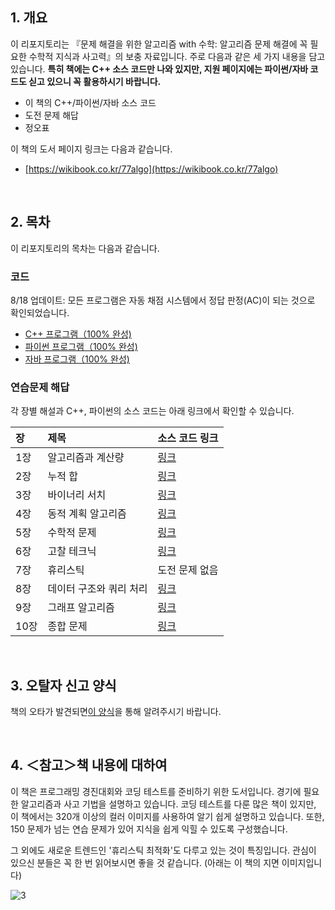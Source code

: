 

## 1. 개요
이 리포지토리는 『문제 해결을 위한 알고리즘 with 수학: 알고리즘 문제 해결에 꼭 필요한 수학적 지식과 사고력』의 보충 자료입니다. 주로 다음과 같은 세 가지 내용을 담고 있습니다. **특히 책에는 C++ 소스 코드만 나와 있지만, 지원 페이지에는 파이썬/자바 코드도 싣고 있으니 꼭 활용하시기 바랍니다.**

* 이 책의 C++/파이썬/자바 소스 코드
* 도전 문제 해답
* 정오표

이 책의 도서 페이지 링크는 다음과 같습니다.

* [https://wikibook.co.kr/77algo](https://wikibook.co.kr/77algo)

<br />

## 2. 목차
이 리포지토리의 목차는 다음과 같습니다.

### 코드
8/18 업데이트: 모든 프로그램은 자동 채점 시스템에서 정답 판정(AC)이 되는 것으로 확인되었습니다.

* [C++ 프로그램（100% 완성)](https://github.com/wikibook/77algo/tree/main/codes/cpp)
* [파이썬 프로그램（100% 완성)](https://github.com/wikibook/77algo/tree/main/codes/python)
* [자바 프로그램（100% 완성)](https://github.com/wikibook/77algo/tree/main/codes/java)

### 연습문제 해답
각 장별 해설과 C++, 파이썬의 소스 코드는 아래 링크에서 확인할 수 있습니다.

| 장 | 제목 | 소스 코드 링크 |
|:---|:---|:---|
| 1장 | 알고리즘과 계산량 | [링크](https://github.com/wikibook/77algo/tree/main/editorial/chap01) |
| 2장 | 누적 합 | [링크](https://github.com/wikibook/77algo/tree/main/editorial/chap02) |
| 3장 | 바이너리 서치 | [링크](https://github.com/wikibook/77algo/tree/main/editorial/chap03) |
| 4장 | 동적 계획 알고리즘 | [링크](https://github.com/wikibook/77algo/tree/main/editorial/chap04) |
| 5장 | 수학적 문제 | [링크](https://github.com/wikibook/77algo/tree/main/editorial/chap05) |
| 6장 | 고찰 테크닉 | [링크](https://github.com/wikibook/77algo/tree/main/editorial/chap06) |
| 7장 | 휴리스틱 | 도전 문제 없음 |
| 8장 | 데이터 구조와 쿼리 처리 | [링크](https://github.com/wikibook/77algo/tree/main/editorial/chap08) |
| 9장 | 그래프 알고리즘 | [링크](https://github.com/wikibook/77algo/tree/main/editorial/chap09) |
| 10장 | 종합 문제 | [링크](https://github.com/wikibook/77algo/tree/main/editorial/final) |

<br />

## 3. 오탈자 신고 양식
책의 오타가 발견되면[이 양식](https://wikibook.co.kr/support/contact/)을 통해 알려주시기 바랍니다.

<br />

## 4. ＜참고＞책 내용에 대하여
이 책은 프로그래밍 경진대회와 코딩 테스트를 준비하기 위한 도서입니다. 경기에 필요한 알고리즘과 사고 기법을 설명하고 있습니다. 코딩 테스트를 다룬 많은 책이 있지만, 이 책에서는 320개 이상의 컬러 이미지를 사용하여 알기 쉽게 설명하고 있습니다. 또한, 150 문제가 넘는 연습 문제가 있어 지식을 쉽게 익힐 수 있도록 구성했습니다.

그 외에도 새로운 트렌드인 '휴리스틱 최적화'도 다루고 있는 것이 특징입니다. 관심이 있으신 분들은 꼭 한 번 읽어보시면 좋을 것 같습니다. (아래는 이 책의 지면 이미지입니다)

![3](https://wikibook.co.kr/images/cover/m/9791158394653.png)
